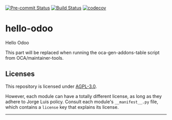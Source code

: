 
<!-- /!\ Non OCA Context : Set here the badge of your runbot / runboat instance. -->
[![Pre-commit Status](https://github.com/joguenco/hello-odoo/actions/workflows/pre-commit.yml/badge.svg?branch=18.0)](https://github.com/joguenco/hello-odoo/actions/workflows/pre-commit.yml?query=branch%3A18.0)
[![Build Status](https://github.com/joguenco/hello-odoo/actions/workflows/test.yml/badge.svg?branch=18.0)](https://github.com/joguenco/hello-odoo/actions/workflows/test.yml?query=branch%3A18.0)
[![codecov](https://codecov.io/gh/joguenco/hello-odoo/branch/18.0/graph/badge.svg)](https://codecov.io/gh/joguenco/hello-odoo)
<!-- /!\ Non OCA Context : Set here the badge of your translation instance. -->

<!-- /!\ do not modify above this line -->

# hello-odoo

Hello Odoo

<!-- /!\ do not modify below this line -->

<!-- prettier-ignore-start -->

[//]: # (addons)

This part will be replaced when running the oca-gen-addons-table script from OCA/maintainer-tools.

[//]: # (end addons)

<!-- prettier-ignore-end -->

## Licenses

This repository is licensed under [AGPL-3.0](LICENSE).

However, each module can have a totally different license, as long as they adhere to Jorge Luis
policy. Consult each module's `__manifest__.py` file, which contains a `license` key
that explains its license.

----
<!-- /!\ Non OCA Context : Set here the full description of your organization. -->
